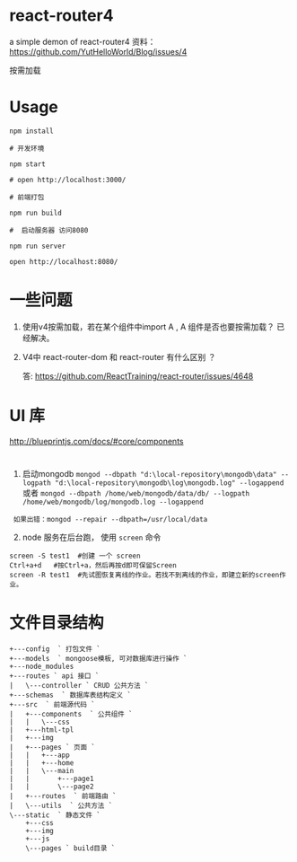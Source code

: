 # react-router4
a simple demon of react-router4
资料： https://github.com/YutHelloWorld/Blog/issues/4

按需加载

# Usage

`npm install`

`# 开发环境 `

`npm start`

`# open http://localhost:3000/`

`# 前端打包`

`npm run build`

`#  启动服务器 访问8080`

`npm run server`

`open http://localhost:8080/`

# 一些问题
1. 使用v4按需加载，若在某个组件中import A , A 组件是否也要按需加载？  已经解决。

2. V4中 react-router-dom 和 react-router 有什么区别 ？

   答: https://github.com/ReactTraining/react-router/issues/4648


# UI 库
  http://blueprintjs.com/docs/#core/components

# 
  1.  启动mongodb
      ` mongod --dbpath "d:\local-repository\mongodb\data" --logpath "d:\local-repository\mongodb\log\mongodb.log" --logappend `
        或者
     `mongod --dbpath /home/web/mongodb/data/db/ --logpath /home/web/mongodb/log/mongodb.log --logappend`
     
     如果出错：mongod --repair --dbpath=/usr/local/data
     
  2.  node 服务在后台跑， 使用 ` screen ` 命令
    
    screen -S test1  #创建 一个 screen
    Ctrl+a+d   #按Ctrl+a，然后再按d即可保留Screen
    screen -R test1  #先试图恢复离线的作业。若找不到离线的作业，即建立新的screen作业。


# 文件目录结构
    +---config  ` 打包文件 `
    +---models  ` mongoose模板, 可对数据库进行操作 `
    +---node_modules  
    +---routes ` api 接口 `
    |   \---controller ` CRUD 公共方法 `
    +---schemas  ` 数据库表结构定义 `
    +---src  ` 前端源代码 `
    |   +---components  ` 公共组件 `
    |   |   \---css
    |   +---html-tpl  
    |   +---img
    |   +---pages ` 页面 `
    |   |   +---app
    |   |   +---home
    |   |   \---main
    |   |       +---page1
    |   |       \---page2
    |   +---routes  ` 前端路由 `
    |   \---utils  ` 公共方法 `
    \---static  ` 静态文件 `
        +---css
        +---img
        +---js
        \---pages ` build目录 `
